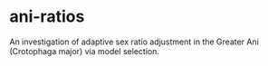 # ani-ratios
An investigation of adaptive sex ratio adjustment in the Greater Ani (Crotophaga major) via model selection.
